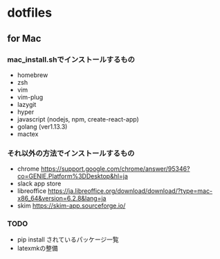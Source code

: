 # dotfiles

## for Mac

### mac_install.shでインストールするもの
- homebrew
- zsh
- vim
- vim-plug
- lazygit
- hyper
- javascript (nodejs, npm, create-react-app)
- golang (ver1.13.3)
- mactex

### それ以外の方法でインストールするもの
- chrome
    https://support.google.com/chrome/answer/95346?co=GENIE.Platform%3DDesktop&hl=ja
- slack
    app store
- libreoffice
    https://ja.libreoffice.org/download/download/?type=mac-x86_64&version=6.2.8&lang=ja
- skim
    https://skim-app.sourceforge.io/

### TODO
- pip install されているパッケージ一覧
- latexmkの整備 

